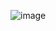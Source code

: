 ![image](https://github.com/cococoqusto/cococoqusto/assets/145529421/08a62286-e5d3-4ccb-8d6f-54b658b90954)
